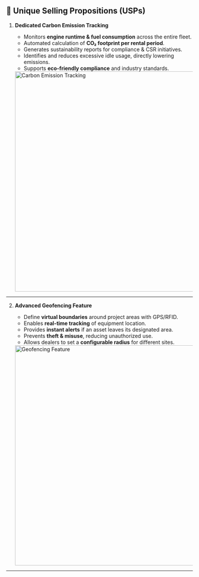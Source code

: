 ## 🌟 Unique Selling Propositions (USPs)

1. **Dedicated Carbon Emission Tracking**  
   - Monitors **engine runtime & fuel consumption** across the entire fleet.  
   - Automated calculation of **CO₂ footprint per rental period**.  
   - Generates sustainability reports for compliance & CSR initiatives.  
   - Identifies and reduces excessive idle usage, directly lowering emissions.  
   - Supports **eco-friendly compliance** and industry standards.  

   <img width="950" height="594" alt="Carbon Emission Tracking" src="https://github.com/user-attachments/assets/738967db-2fa8-49e9-9d05-b7b3adc4c56a" />

---

2. **Advanced Geofencing Feature**  
   - Define **virtual boundaries** around project areas with GPS/RFID.  
   - Enables **real-time tracking** of equipment location.  
   - Provides **instant alerts** if an asset leaves its designated area.  
   - Prevents **theft & misuse**, reducing unauthorized use.  
   - Allows dealers to set a **configurable radius** for different sites.  

   <img width="950" height="594" alt="Geofencing Feature" src="https://github.com/user-attachments/assets/52d17a9b-48d4-4a82-8fb1-35513d89d8bf" />

---


